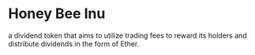 
# Honey Bee Inu

a dividend token that aims to utilize trading fees to reward its holders and distribute dividends in the form of Ether. 

